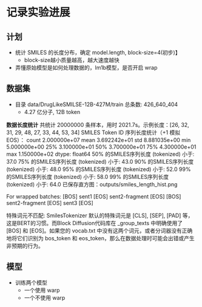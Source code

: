 # 记录实验进展

## 计划
- 统计 SMILES 的长度分布，确定 model.length, block-size=4(初步)】
  - block-size越小质量越高，越大速度越快 
- 弄懂原始模型是如何处理数据的，lm1b模型，是否开启 wrap


## 数据集
- 目录 data/DrugLikeSMILSE-12B-427M/train 总条数: 426_640_404
  - 4.27 亿分子, 12B token

**数据长度统计**
共统计 20000000 条样本，用时 2021.7s。示例长度：[26, 32, 31, 29, 48, 27, 33, 44, 53, 34]
SMILES Token ID 序列长度统计（+1 模拟 EOS）：
count    2.000000e+07
mean     3.692242e+01
std      8.881035e+00
min      5.000000e+00
25%      3.100000e+01
50%      3.700000e+01
75%      4.300000e+01
max      1.150000e+02
dtype: float64
50% 的SMILES序列长度 (tokenized) 小于: 37.0
75% 的SMILES序列长度 (tokenized) 小于: 43.0
90% 的SMILES序列长度 (tokenized) 小于: 48.0
95% 的SMILES序列长度 (tokenized) 小于: 52.0
99% 的SMILES序列长度 (tokenized) 小于: 58.0
99% 的SMILES序列长度 (tokenized) 小于: 64.0
已保存直方图：outputs/smiles_length_hist.png


For wrapped batches:
[BOS] sent1 [EOS] sent2-fragment [EOS]
[BOS] sent2-fragment [EOS] sent3 [EOS]

特殊词元不匹配: SmilesTokenizer 默认的特殊词元是 [CLS], [SEP], [PAD] 等，这是BERT的习惯。而Block Diffusion代码库在 _group_texts 中明确使用了 [BOS] 和 [EOS]。如果您的 vocab.txt 中没有这两个词元，或者分词器没有正确地将它们识别为 bos_token 和 eos_token，那么在数据处理时可能会出错或产生非预期的行为。

## 模型
- 训练两个模型
  - 一个使用 warp
  - 一个不使用 warp